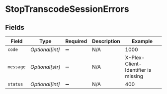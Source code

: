# StopTranscodeSessionErrors


## Fields

| Field                               | Type                                | Required                            | Description                         | Example                             |
| ----------------------------------- | ----------------------------------- | ----------------------------------- | ----------------------------------- | ----------------------------------- |
| `code`                              | *Optional[int]*                     | :heavy_minus_sign:                  | N/A                                 | 1000                                |
| `message`                           | *Optional[str]*                     | :heavy_minus_sign:                  | N/A                                 | X-Plex-Client-Identifier is missing |
| `status`                            | *Optional[int]*                     | :heavy_minus_sign:                  | N/A                                 | 400                                 |